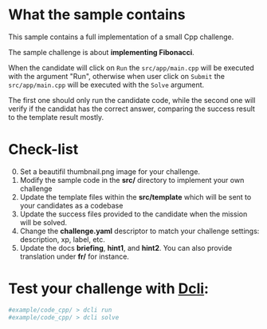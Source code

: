# What the sample contains
This sample contains a full implementation of a small Cpp challenge.

The sample challenge is about **implementing Fibonacci**.

When the candidate will click on `Run` the `src/app/main.cpp` will be executed with the argument "Run", otherwise when user click 
on `Submit` the `src/app/main.cpp` will be executed with the `Solve` argument.

The first one should only run the candidate code, while the second one will verify if the candidat has the correct answer, comparing the success result to the template result mostly.


# Check-list
0. Set a beautifil thumbnail.png image for your challenge.
1. Modify the sample code in the **src/** directory to implement your own challenge
2. Update the template files within the **src/template** which will be sent to your candidates as a codebase
3. Update the success files provided to the candidate when the mission will be solved.
4. Change the **challenge.yaml** descriptor to match your challenge settings: description, xp, label, etc.
5. Update the docs **briefing**, **hint1**, and **hint2**. You can also provide translation under **fr/** for instance.


# Test your challenge with [Dcli](https://github.com/deadlock-resources/dcli):
```bash
#example/code_cpp/ > dcli run
#example/code_cpp/ > dcli solve
```

